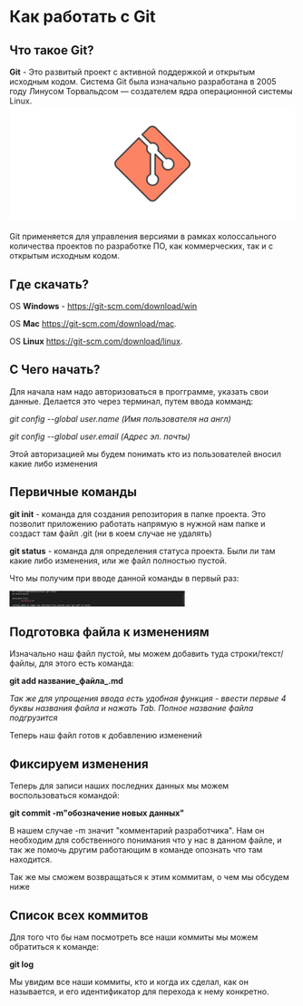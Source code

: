 # Как работать с Git 
## Что такое Git? 

**Git** - Это развитый проект с активной поддержкой и открытым исходным кодом. Система Git была изначально разработана в 2005 году Линусом Торвальдсом — создателем ядра операционной системы Linux.
![лого](hero.jpg) 

Git применяется для управления версиями в рамках колоссального количества проектов по разработке ПО, как коммерческих, так и с открытым исходным кодом.
## Где скачать? 

OS **Windows** - https://git-scm.com/download/win

OS **Mac** https://git-scm.com/download/mac.

OS **Linux** https://git-scm.com/download/linux.

## С Чего начать?

Для начала нам надо авторизоваться в прогграмме, указать свои данные.
Делается это через терминал, путем ввода комманд:

*git config --global user.name (Имя пользователя на англ)*

*git config --global user.email (Адрес эл. почты)*

Этой авторизацией мы будем понимать кто из пользователей вносил какие либо изменения

## Первичные команды 

**git init** - команда для создания репозитория в папке проекта. Это позволит приложению работать напрямую в нужной нам папке и создаст там файл .git (ни в коем случае не удалять)

**git status** - команда для определения статуса проекта.  Были ли там какие либо изменения, или же файл полностью пустой. 

Что мы получим при вводе данной команды в первый раз:

![статусдо](status.jpg)

## Подготовка файла к изменениям

Изначально наш файл пустой, мы можем добавить туда строки/текст/файлы, для этого есть команда:

**git add название_файла_.md**

*Так же для упрощения ввода есть удобная функция - ввести первые 4 буквы названия файла и нажать Tab. Полное название файла подгрузится*

Теперь наш файл готов к добавлению изменений

## Фиксируем изменения

Теперь для записи наших последних данных мы можем воспользоваться командой:

**git commit -m"обозначение новых данных"**

В нашем случае -m значит "комментарий разработчика". Нам он необходим для собственного понимания что у нас в данном файле, и так же помочь другим работающим в команде опознать что там находится.

Так же мы сможем возвращаться к этим коммитам, о чем мы обсудем ниже

## Список всех коммитов

Для того что бы нам посмотреть все наши коммиты мы можем обратиться к команде: 

**git log** 

Мы увидим все наши коммиты, кто и когда их сделал, как он называется, и его идентификатор для перехода к нему конкретно.
